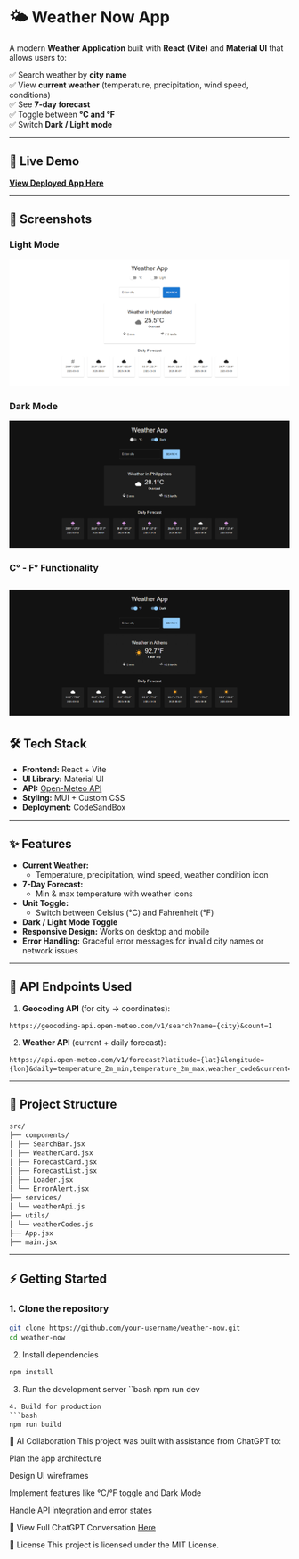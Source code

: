 # 🌤 Weather Now App

A modern **Weather Application** built with **React (Vite)** and **Material UI** that allows users to:

✅ Search weather by **city name**  
✅ View **current weather** (temperature, precipitation, wind speed, conditions)  
✅ See **7-day forecast**  
✅ Toggle between **°C and °F**  
✅ Switch **Dark / Light mode**  

---

## 🚀 Live Demo
[**View Deployed App Here**](#) <!-- Add your Vercel/Netlify link after deployment -->

---

## 📸 Screenshots

### **Light Mode**
![Light Mode Screenshot](./docs/screenshots/ligh-mode.png) 

### **Dark Mode**
![Dark Mode Screenshot](./docs/screenshots/dark-c.png)

### **C° - F° Functionality**
![Dark Mode Screenshot](./docs/screenshots/dark-f.png) 
---

## 🛠 Tech Stack
- **Frontend:** React + Vite
- **UI Library:** Material UI
- **API:** [Open-Meteo API](https://open-meteo.com/)
- **Styling:** MUI + Custom CSS
- **Deployment:** CodeSandBox

---

## ✨ Features
- **Current Weather:**  
  - Temperature, precipitation, wind speed, weather condition icon
- **7-Day Forecast:**  
  - Min & max temperature with weather icons
- **Unit Toggle:**  
  - Switch between Celsius (°C) and Fahrenheit (°F)
- **Dark / Light Mode Toggle**
- **Responsive Design:** Works on desktop and mobile
- **Error Handling:** Graceful error messages for invalid city names or network issues

---

## 🔗 API Endpoints Used
1. **Geocoding API** (for city → coordinates):
```
https://geocoding-api.open-meteo.com/v1/search?name={city}&count=1

```


2. **Weather API** (current + daily forecast):
```
https://api.open-meteo.com/v1/forecast?latitude={lat}&longitude={lon}&daily=temperature_2m_min,temperature_2m_max,weather_code&current=temperature_2m,is_day,precipitation,weather_code,wind_speed_10m,cloud_cover&timezone=auto

```

---

## 📂 Project Structure
```
src/
├── components/
│ ├── SearchBar.jsx
│ ├── WeatherCard.jsx
│ ├── ForecastCard.jsx
│ ├── ForecastList.jsx
│ ├── Loader.jsx
│ └── ErrorAlert.jsx
├── services/
│ └── weatherApi.js
├── utils/
│ └── weatherCodes.js
├── App.jsx
├── main.jsx

```

---

## ⚡ Getting Started

### **1. Clone the repository**
```bash
git clone https://github.com/your-username/weather-now.git
cd weather-now

```
2. Install dependencies

```bash
npm install
```
3. Run the development server
``bash
npm run dev
```
4. Build for production
```bash
npm run build
```

🤝 AI Collaboration
This project was built with assistance from ChatGPT to:

Plan the app architecture

Design UI wireframes

Implement features like °C/°F toggle and Dark Mode

Handle API integration and error states

📌 View Full ChatGPT Conversation  [Here](#)

📜 License
This project is licensed under the MIT License.